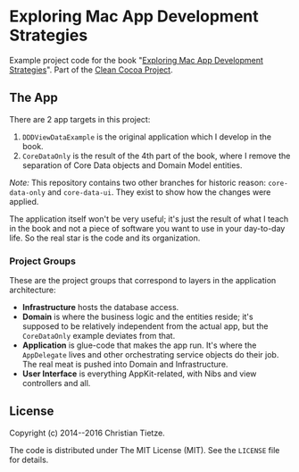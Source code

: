 Exploring Mac App Development Strategies
========================================

Example project code for the book "[Exploring Mac App Development Strategies](http://leanpub.com/develop-mac-apps-clean-architecture-swift)". Part of the [Clean Cocoa Project](http://cleancocoa.com/).

## The App

There are 2 app targets in this project:

1. `DDDViewDataExample` is the original application which I develop in the book.
2. `CoreDataOnly` is the result of the 4th part of the book, where I remove the separation of Core Data objects and Domain Model entities.

_Note:_ This repository contains two other branches for historic reason: `core-data-only` and `core-data-ui`. They exist to show how the changes were applied.

The application itself won't be very useful; it's just the result of what I teach in the book and not a piece of software you want to use in your day-to-day life. So the real star is the code and its organization.

### Project Groups

These are the project groups that correspond to layers in the application architecture:

* **Infrastructure** hosts the database access.
* **Domain** is where the business logic and the entities reside; it's supposed to be relatively independent from the actual app, but the `CoreDataOnly` example deviates from that.
* **Application** is glue-code that makes the app run. It's where the `AppDelegate` lives and other orchestrating service objects do their job. The real meat is pushed into Domain and Infrastructure.
* **User Interface** is everything AppKit-related, with Nibs and view controllers and all.

## License

Copyright (c) 2014--2016 Christian Tietze.

The code is distributed under The MIT License (MIT). See the `LICENSE` file for details.

